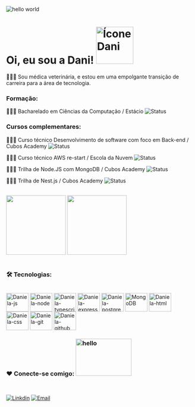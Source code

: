 
 ![hello world](https://github.com/Danifeares/Danifeares/assets/117787402/7b45647a-54e1-49a5-9d6d-ddc1ade4a66d)

# Oi, eu sou a Dani! <img src="https://github.com/Danifeares/Danifeares/assets/117787402/0a52a697-bb76-4efa-b588-305785813492" alt="Ícone Dani" width="100" height="100">
 
👩🏻‍⚕️ Sou médica veterinária, e estou em uma empolgante transição de carreira para a área de tecnologia.
   
### Formação:

👩🏻‍💻 Bacharelado em Ciências da Computação / Estácio
<img alt="Status" src="https://img.shields.io/badge/Status-Semestre 3/8-orange">

### Cursos complementares:

👩🏻‍💻 Curso técnico Desenvolvimento de software com foco em Back-end / Cubos Academy
<img alt="Status" src="https://img.shields.io/badge/Status- Completo-brightgreen">

👩🏻‍💻 Curso técnico AWS re-start / Escola da Nuvem
<img alt="Status" src="https://img.shields.io/badge/Status- Cursando-orange">

👩🏻‍💻 Trilha de Node.JS com MongoDB / Cubos Academy
<img alt="Status" src="https://img.shields.io/badge/Status- Completo-brightgreen">

👩🏻‍💻 Trilha de Nest.js / Cubos Academy
<img alt="Status" src="https://img.shields.io/badge/Status- Cursando-orange">
  </div>
</div>


<br/>

<div>
  <img height="160em" src="https://github-readme-stats.vercel.app/api?username=Danifeares&show_icons=true&theme=dracula"/>
  <img height="160em" src="https://github-readme-stats.vercel.app/api/top-langs/?username=Danifeares&layout=compact&theme=dracula"/>
</div>

<br/>

### 🛠️ Tecnologias:
<br/>
<div>
 <img align="center" alt="Daniela-js" height="50" width="60" src="https://cdn.jsdelivr.net/gh/devicons/devicon/icons/javascript/javascript-original.svg"/>
 <img align="center" alt="Daniela-node" height="50" width="60" src="https://cdn.jsdelivr.net/gh/devicons/devicon/icons/nodejs/nodejs-original.svg"/>
 <img align="center" alt="Daniela-typescript" height="50" width="60" src="https://cdn.jsdelivr.net/gh/devicons/devicon/icons/typescript/typescript-original.svg"/>
 <img align="center" alt="Daniela-express" height="50" width="60" src="https://cdn.jsdelivr.net/gh/devicons/devicon/icons/express/express-original.svg"/>
 <img align="center" alt="Daniela-postgresql" height="50" width="60" src="https://cdn.jsdelivr.net/gh/devicons/devicon/icons/postgresql/postgresql-plain.svg"/>
 <img align="center" alt="MongoDB" height="50" width="60" src="https://cdn.jsdelivr.net/gh/devicons/devicon/icons/mongodb/mongodb-original-wordmark.svg" />
 <img align="center" alt="Daniela-html" height="50" width="60" src="https://cdn.jsdelivr.net/gh/devicons/devicon/icons/html5/html5-original-wordmark.svg"/>
 <img align="center" alt="Daniela-css" height="50" width="60" src="https://cdn.jsdelivr.net/gh/devicons/devicon/icons/css3/css3-original-wordmark.svg"/>
 <img align="center" alt="Daniela-git" height="50" width="60" src="https://cdn.jsdelivr.net/gh/devicons/devicon/icons/git/git-original.svg"/>
 <img align="center" alt="Daniela-github" height="50" width="60" src="https://cdn.jsdelivr.net/gh/devicons/devicon/icons/github/github-original.svg"/>

</div>


### ❤️ Conecte-se comigo:  <img alt="hello" height="100" width="150" src="https://github.com/Danifeares/Danifeares/assets/117787402/633fd049-9b39-4247-8357-145833c1e77d"/>
<br/>

[![Linkdin](https://img.shields.io/badge/LinkedIn-0077B5?style=for-the-badge&logo=linkedin&logoColor=white)](https://www.linkedin.com/in/daniela-felipe-soares/)
[![Email](https://img.shields.io/badge/Gmail-D14836?style=for-the-badge&logo=gmail&logoColor=white)](mailto:daniela.felipe.soares@gmail.com)

